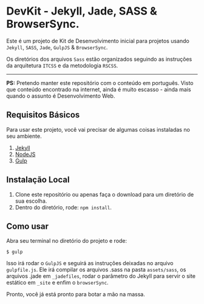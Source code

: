 DevKit - Jekyll, Jade, SASS & BrowserSync.
==========================================

Este é um projeto de Kit de Desenvolvimento inicial para projetos usando `Jekyll`, `SASS`, `Jade`, `GulpJS` & `BrowserSync`.

Os diretórios dos arquivos `Sass` estão organizados seguindo as instruções da arquitetura `ITCSS` e da metodologia `RSCSS`.

----
**PS:** Pretendo manter este repositório com o conteúdo em português. Visto que conteúdo encontrado na internet, ainda é muito escasso - ainda mais quando o assunto é Desenvolvimento Web.

## Requisitos Básicos

Para usar este projeto, você vai precisar de algumas coisas instaladas no seu ambiente.

1. [Jekyll](http://jekyllrb.com/)
2. [NodeJS](http://nodejs.org)
3. [Gulp](https://github.com/gulpjs/gulp)

## Instalação Local

1. Clone este repositório ou apenas faça o download para um diretório de sua escolha.
2. Dentro do diretório, rode: `npm install`.

## Como usar

Abra seu terminal no diretório do projeto e rode:
```shell
$ gulp
```
Isso irá rodar o `GulpJS` e seguirá as instruções deixadas no arquivo `gulpfile.js`.
Ele irá compilar os arquivos .sass na pasta `assets/sass`, os arquivos .jade em `_jadefiles`, rodar o parâmetro do Jekyll para servir o site estático em `_site` e enfim o `browserSync`.

Pronto, você já está pronto para botar a mão na massa.
